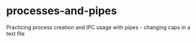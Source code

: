 # processes-and-pipes
Practicing process creation and IPC usage with pipes - changing caps in a text file
 
